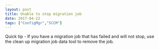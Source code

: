 ```yaml
---
layout: post
title: Unable to stop migration job
date: 2017-04-22
tags: ["ConfigMgr","SCCM"]
---
```


Quick tip - If you have a migration job that has failed and will not stop, use the clean up migration job data tool to remove the job.